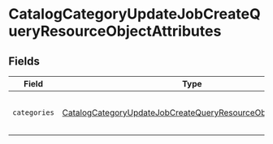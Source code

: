 # CatalogCategoryUpdateJobCreateQueryResourceObjectAttributes


## Fields

| Field                                                                                                                                                 | Type                                                                                                                                                  | Required                                                                                                                                              | Description                                                                                                                                           |
| ----------------------------------------------------------------------------------------------------------------------------------------------------- | ----------------------------------------------------------------------------------------------------------------------------------------------------- | ----------------------------------------------------------------------------------------------------------------------------------------------------- | ----------------------------------------------------------------------------------------------------------------------------------------------------- |
| `categories`                                                                                                                                          | [CatalogCategoryUpdateJobCreateQueryResourceObjectCategories](../../models/components/CatalogCategoryUpdateJobCreateQueryResourceObjectCategories.md) | :heavy_check_mark:                                                                                                                                    | Array of catalog categories to update.                                                                                                                |